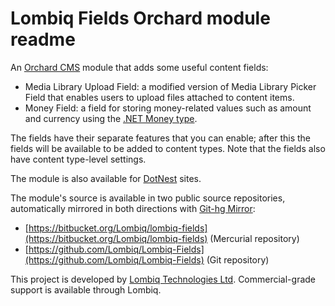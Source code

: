# Lombiq Fields Orchard module readme



An [Orchard CMS](http://orchardproject.net/) module that adds some useful content fields:

- Media Library Upload Field: a modified version of Media Library Picker Field that enables users to upload files attached to content items.
- Money Field: a field for storing money-related values such as amount and currency using the [.NET Money type](https://bitbucket.org/rplaire/money-type-for-the-clr).

The fields have their separate features that you can enable; after this the fields will be available to be added to content types. Note that the fields also have content type-level settings.

The module is also available for [DotNest](http://dotnest.com/) sites.

The module's source is available in two public source repositories, automatically mirrored in both directions with [Git-hg Mirror](https://githgmirror.com):

- [https://bitbucket.org/Lombiq/lombiq-fields](https://bitbucket.org/Lombiq/lombiq-fields) (Mercurial repository)
- [https://github.com/Lombiq/Lombiq-Fields](https://github.com/Lombiq/Lombiq-Fields) (Git repository)

This project is developed by [Lombiq Technologies Ltd](https://lombiq.com/). Commercial-grade support is available through Lombiq.